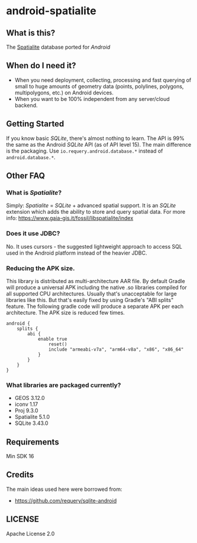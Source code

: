 # android-spatialite 

## What is this?
The [Spatialite](https://www.gaia-gis.it/gaia-sins/) database ported for *Android*

## When do I need it?
- When you need deployment, collecting, processing and fast querying of small to huge amounts of geometry data (points, polylines, polygons, multipolygons, etc.) on Android devices.
- When you want to be 100% independent from any server/cloud backend.

## Getting Started

If you know basic *SQLite*, there's almost nothing to learn. The API is 99% the same as the Android *SQLite* API (as of API level 15). The main difference is the packaging. Use `io.requery.android.database.*` instead of `android.database.*`.

## Other FAQ

### What is *Spatialite*?
Simply: *Spatialite* = *SQLite* + advanced spatial support.
It is an *SQLite* extension which adds the ability to store and query spatial data.  For more info: https://www.gaia-gis.it/fossil/libspatialite/index

### Does it use JDBC?
No. It uses cursors - the suggested lightweight approach to access SQL used in the Android platform instead of the heavier JDBC.

### Reducing the APK size. 

This library is distributed as multi-architecture AAR file. 
By default Gradle will produce a universal APK including the native .so libraries compiled for all supported CPU architectures. Usually that's unacceptable for large libraries like this.
But that's easily fixed by using Gradle's "ABI splits" feature. The following gradle code will produce a separate APK per each architecture. The APK size is reduced few times.
```
android {
    splits {
        abi {
            enable true
                reset()
                include "armeabi-v7a", "arm64-v8a", "x86", "x86_64"
            }
        }
    }
}
```

### What libraries are packaged currently?

- GEOS 3.12.0
- iconv 1.17
- Proj 9.3.0
- Spatialite 5.1.0
- SQLite 3.43.0

## Requirements
Min SDK 16

## Credits

The main ideas used here were borrowed from:
- https://github.com/requery/sqlite-android

## LICENSE
Apache License 2.0
